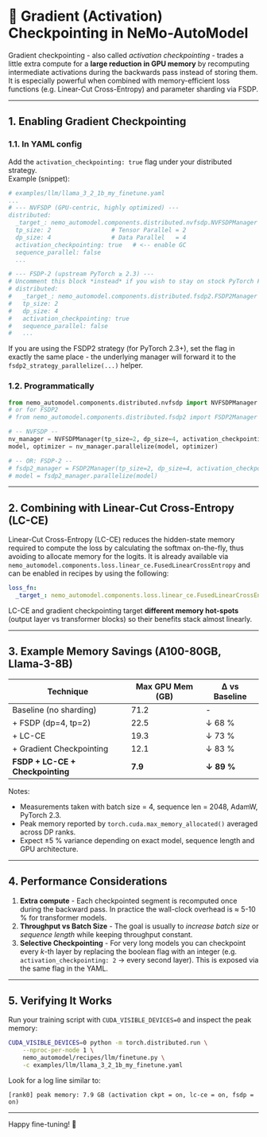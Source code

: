 # 🚀 Gradient (Activation) Checkpointing in NeMo-AutoModel

Gradient checkpointing - also called _activation checkpointing_ - trades a little extra compute for a **large reduction in GPU memory** by recomputing intermediate activations during the backwards pass instead of storing them.  
It is especially powerful when combined with memory-efficient loss functions (e.g. Linear-Cut Cross-Entropy) and parameter sharding via FSDP.

---

## 1. Enabling Gradient Checkpointing

### 1.1. In YAML config
Add the `activation_checkpointing: true` flag under your distributed strategy.  
Example (snippet):

```yaml
# examples/llm/llama_3_2_1b_my_finetune.yaml
...
# --- NVFSDP (GPU-centric, highly optimized) ---
distributed:
  _target_: nemo_automodel.components.distributed.nvfsdp.NVFSDPManager
  tp_size: 2                 # Tensor Parallel = 2
  dp_size: 4                 # Data Parallel   = 4
  activation_checkpointing: true   # <-- enable GC
  sequence_parallel: false
  ...

# --- FSDP-2 (upstream PyTorch ≥ 2.3) ---
# Uncomment this block *instead* if you wish to stay on stock PyTorch FSDP-2
# distributed:
#   _target_: nemo_automodel.components.distributed.fsdp2.FSDP2Manager
#   tp_size: 2
#   dp_size: 4
#   activation_checkpointing: true
#   sequence_parallel: false
#   ...
```

If you are using the FSDP2 strategy (for PyTorch 2.3+), set the flag in exactly the same place - the underlying manager will forward it to the `fsdp2_strategy_parallelize(...)` helper.

### 1.2. Programmatically
```python
from nemo_automodel.components.distributed.nvfsdp import NVFSDPManager
# or for FSDP2
# from nemo_automodel.components.distributed.fsdp2 import FSDP2Manager

# -- NVFSDP --
nv_manager = NVFSDPManager(tp_size=2, dp_size=4, activation_checkpointing=True)
model, optimizer = nv_manager.parallelize(model, optimizer)

# -- OR: FSDP-2 --
# fsdp2_manager = FSDP2Manager(tp_size=2, dp_size=4, activation_checkpointing=True)
# model = fsdp2_manager.parallelize(model)
```

---

## 2. Combining with Linear-Cut Cross-Entropy (LC-CE)

Linear-Cut Cross-Entropy (LC-CE) reduces the hidden-state memory required to compute the loss by calculating the softmax on-the-fly, thus avoiding to allocate memory for the logits.
It is already available via `nemo_automodel.components.loss.linear_ce.FusedLinearCrossEntropy` and can be enabled in recipes by using the following:

```yaml
loss_fn:
  _target_: nemo_automodel.components.loss.linear_ce.FusedLinearCrossEntropy
```

LC-CE and gradient checkpointing target **different memory hot-spots** (output layer vs transformer blocks) so their benefits stack almost linearly.

---

## 3. Example Memory Savings (A100-80GB, Llama-3-8B)
| Technique | Max GPU Mem (GB) | Δ vs Baseline |
|-----------|-----------------|---------------|
| Baseline (no sharding) | 71.2 | - |
| + FSDP (dp=4, tp=2) | 22.5 | ↓ 68 % |
| + LC-CE | 19.3 | ↓ 73 % |
| + Gradient Checkpointing | 12.1 | ↓ 83 % |
| **FSDP + LC-CE + Checkpointing** | **7.9** | **↓ 89 %** |

Notes:
* Measurements taken with batch size = 4, sequence len = 2048, AdamW, PyTorch 2.3.
* Peak memory reported by `torch.cuda.max_memory_allocated()` averaged across DP ranks.
* Expect ±5 % variance depending on exact model, sequence length and GPU architecture.

---

## 4. Performance Considerations
1. **Extra compute** - Each checkpointed segment is recomputed once during the backward pass. In practice the wall-clock overhead is ≈ 5-10 % for transformer models.
2. **Throughput vs Batch Size** - The goal is usually to _increase batch size_ or _sequence length_ while keeping throughput constant.
3. **Selective Checkpointing** - For very long models you can checkpoint every _k_-th layer by replacing the boolean flag with an integer (e.g. `activation_checkpointing: 2` → every second layer). This is exposed via the same flag in the YAML.

---

## 5. Verifying It Works
Run your training script with `CUDA_VISIBLE_DEVICES=0` and inspect the peak memory:
```bash
CUDA_VISIBLE_DEVICES=0 python -m torch.distributed.run \
    --nproc-per-node 1 \
    nemo_automodel/recipes/llm/finetune.py \
    -c examples/llm/llama_3_2_1b_my_finetune.yaml
```
Look for a log line similar to:
```
[rank0] peak memory: 7.9 GB (activation ckpt = on, lc-ce = on, fsdp = on)
```

---

Happy fine-tuning! 🌟 